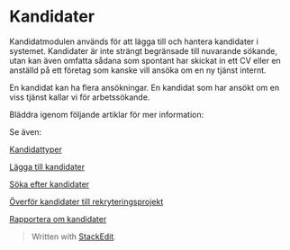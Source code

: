 # Kandidater

Kandidatmodulen används för att lägga till och hantera kandidater i systemet. Kandidater är inte strängt begränsade till nuvarande sökande, utan kan även omfatta sådana som spontant har skickat in ett CV eller en anställd på ett företag som kanske vill ansöka om en ny tjänst internt.

En kandidat kan ha flera ansökningar. En kandidat som har ansökt om en viss tjänst kallar vi för arbetssökande.

Bläddra igenom följande artiklar för mer information:

Se även:

[Kandidattyper](candidate_types.htm)

[Lägga till kandidater](adding_candidates.htm)

[Söka efter kandidater](searching_for_candidates.htm)

[Överför kandidater till rekryteringsprojekt](transferring_candidates_to_vacancies.htm)

[Rapportera om kandidater](reporting_on_candidates.htm)


> Written with [StackEdit](https://stackedit.io/).
<!--stackedit_data:
eyJoaXN0b3J5IjpbMTk4MDQ1NjQ2NV19
-->